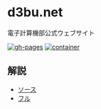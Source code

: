 # d3bu.net

電子計算機部公式ウェブサイト

[![gh-pages](https://github.com/KCCTdensan/KCCTdensan.github.io/actions/workflows/gh-pages.yml/badge.svg)](https://github.com/KCCTdensan/KCCTdensan.github.io/actions/workflows/gh-pages.yml)
[![container](https://github.com/KCCTdensan/KCCTdensan.github.io/actions/workflows/container.yml/badge.svg)](https://github.com/KCCTdensan/KCCTdensan.github.io/actions/workflows/container.yml)

## 解説

- [ソース](src/routes/inner/infra/web.md)
- [フル](https://d3bu.net/inner/infra/web/)
